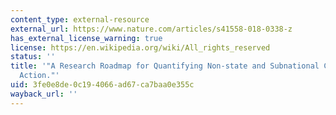 ```yaml
---
content_type: external-resource
external_url: https://www.nature.com/articles/s41558-018-0338-z
has_external_license_warning: true
license: https://en.wikipedia.org/wiki/All_rights_reserved
status: ''
title: '"A Research Roadmap for Quantifying Non-state and Subnational Climate Mitigation
  Action."'
uid: 3fe0e8de-0c19-4066-ad67-ca7baa0e355c
wayback_url: ''
---
```

